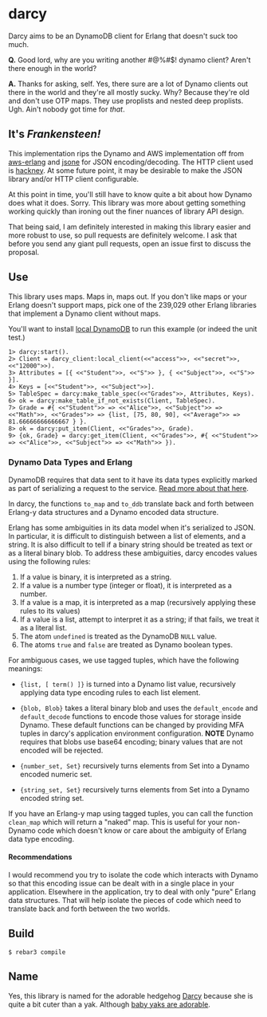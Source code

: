 darcy
=====
Darcy aims to be an DynamoDB client for Erlang that doesn't suck too much.

**Q.** Good lord, why are you writing another #@%#$! dynamo client? Aren't there
enough in the world? 

**A.** Thanks for asking, self. Yes, there sure are a lot of Dynamo clients out
there in the world and they're all mostly sucky. Why?  Because they're old and
don't use OTP maps. They use proplists and nested deep proplists. Ugh. Ain't
nobody got time for *that*.

It's *Frankensteen!*
--------------------
This implementation rips the Dynamo and AWS implementation off from
[aws-erlang][1] and [jsone][2] for JSON encoding/decoding. The HTTP
client used is [hackney][7].  At some future point, it may be
desirable to make the JSON library and/or HTTP client configurable.

At this point in time, you'll still have to know quite a bit about
how Dynamo does what it does. Sorry.  This library was more about
getting something working quickly than ironing out the finer nuances
of library API design.

That being said, I am definitely interested in making this library
easier and more robust to use, so pull requests are definitely welcome. 
I ask that before you send any giant pull requests, open an issue first to
discuss the proposal.

Use
---
This library uses maps. Maps in, maps out. If you don't like maps or your
Erlang doesn't support maps, pick one of the 239,029 other Erlang libraries
that implement a Dynamo client without maps.

You'll want to install [local DynamoDB][5] to run this example (or indeed
the unit test.)

    1> darcy:start().
    2> Client = darcy_client:local_client(<<"access">>, <<"secret">>, <<"12000">>).
    3> Attributes = [{ <<"Student">>, <<"S">> }, { <<"Subject">>, <<"S">> }].
    4> Keys = [<<"Student">>, <<"Subject">>].
    5> TableSpec = darcy:make_table_spec(<<"Grades">>, Attributes, Keys).
    6> ok = darcy:make_table_if_not_exists(Client, TableSpec).
    7> Grade = #{ <<"Student">> => <<"Alice">>, <<"Subject">> => <<"Math">>, <<"Grades">> => {list, [75, 80, 90], <<"Average">> => 81.66666666666667 } }.
    8> ok = darcy:put_item(Client, <<"Grades">>, Grade).
    9> {ok, Grade} = darcy:get_item(Client, <<"Grades">>, #{ <<"Student">> => <<"Alice">>, <<"Subject">> => <<"Math">> }).

### Dynamo Data Types and Erlang ###
DynamoDB requires that data sent to it have its data types explicitly marked as
part of serializing a request to the service. [Read more about that here][6].

In darcy, the functions `to_map` and `to_ddb` translate back and forth 
between Erlang-y data structures and a Dynamo encoded data structure.

Erlang has some ambiguities in its data model when it's serialized to JSON.  In
particular, it is difficult to distinguish between a list of elements, and a
string.  It is also difficult to tell if a binary string should be treated as
text or as a literal binary blob.  To address these ambiguities, darcy encodes
values using the following rules:

1. If a value is binary, it is interpreted as a string.
2. If a value is a number type (integer or float), it is interpreted as a number.
3. If a value is a map, it is interpreted as a map (recursively applying these
   rules to its values)
4. If a value is a list, attempt to interpret it as a string; if that fails, we
   treat it as a literal list.
5. The atom `undefined` is treated as the DynamoDB `NULL` value.
6. The atoms `true` and `false` are treated as Dynamo boolean types.

For ambiguous cases, we use tagged tuples, which have the following meanings:

* `{list, [ term() ]}` is turned into a Dynamo list value, recursively applying
data type encoding rules to each list element.

* `{blob, Blob}` takes a literal binary blob and uses the `default_encode` and
`default_decode` functions to encode those values for storage inside Dynamo.
These default functions can be changed by providing MFA tuples in darcy's
application environment configuration. **NOTE** Dynamo requires that blobs use
base64 encoding; binary values that are not encoded will be rejected.

* `{number_set, Set}` recursively turns elements from Set into a Dynamo encoded
numeric set.

* `{string_set, Set}` recursively turns elements from Set into a Dynamo encoded
string set.

If you have an Erlang-y map using tagged tuples, you can call the function
`clean_map` which will return a "naked" map. This is useful for your 
non-Dynamo code which doesn't know or care about the ambiguity of Erlang
data type encoding.

#### Recommendations ####

I would recommend you try to isolate the code which interacts with Dynamo so
that this encoding issue can be dealt with in a single place in your application.
Elsewhere in the application, try to deal with only "pure" Erlang data structures.
That will help isolate the pieces of code which need to translate back and forth
between the two worlds.

Build
-----

    $ rebar3 compile

Name
----
Yes, this library is named for the adorable hedgehog [Darcy][3] because she is
quite a bit cuter than a yak. Although [baby yaks are adorable][4].

[1]: https://github.com/jkakar/aws-erlang
[2]: https://github.com/sile/jsone
[3]: https://www.instagram.com/darcytheflyinghedgehog/
[4]: https://bing.com/images/search?q=baby+yaks
[5]: http://docs.aws.amazon.com/amazondynamodb/latest/developerguide/DynamoDBLocal.html
[6]: http://docs.aws.amazon.com/amazondynamodb/latest/developerguide/HowItWorks.NamingRulesDataTypes.html#HowItWorks.DataTypes
[7]: https://hexdocs.pm/hackney/
